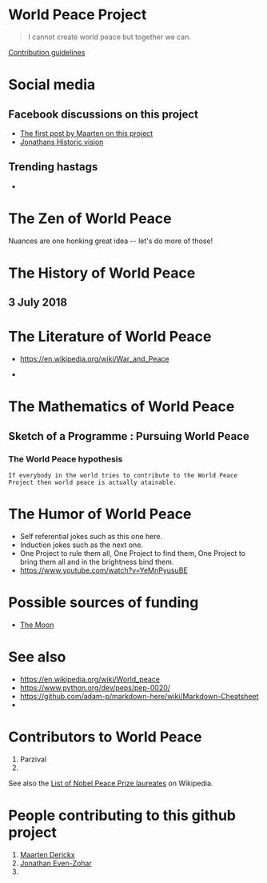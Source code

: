 # World Peace Project

> I cannot create world peace but together we can.

[Contribution guidelines](https://trello.com/b/ujbZRHMZ/world-peace-project)


# Social media
## Facebook discussions on this project

- [The first post by Maarten on this project](https://www.facebook.com/plugins/post.php?href=https%3A%2F%2Fwww.facebook.com%2Fmderickx%2Fposts%2F10216582311852102)
- [Jonathans Historic vision](https://www.facebook.com/evenzohar?hc_ref=ARTBVThx4omYDRMj4KbCvl-gL75B40H12C1GcSCTYJqgitiucWomItjgBq3Mhr6By48&fref=nf)

## Trending hastags
- 

# The Zen of World Peace

Nuances are one honking great idea -- let's do more of those!



# The History of World Peace
## 3 July 2018

# The Literature of World Peace

- https://en.wikipedia.org/wiki/War_and_Peace 
<!---
Added by Maarten Derickx: disclaimer I never actually read the book it just sounds like a canonical first entry.
todo: make this an inline comment I tried https://gist.github.com/jonikarppinen/47dc8c1d7ab7e911f4c9 but the naive
approach does not seem to work.
--->
-

# The Mathematics of World Peace

## Sketch of a Programme : Pursuing World Peace

### The World Peace hypothesis

```
If everybody in the world tries to contribute to the World Peace Project then world peace is actually atainable.
```

# The Humor of World Peace

- Self referential jokes such as this one here.
- Induction jokes such as the next one.
- One Project to rule them all, One Project to find them,
One Project to bring them all and in the brightness bind them.
- https://www.youtube.com/watch?v=YeMnPyusuBE


# Possible sources of funding

- [The Moon](https://x.company/)

# See also

- https://en.wikipedia.org/wiki/World_peace
- https://www.python.org/dev/peps/pep-0020/
- https://github.com/adam-p/markdown-here/wiki/Markdown-Cheatsheet
- 

# Contributors to World Peace

1. Parzival
2.

See also the [List of Nobel Peace Prize laureates](https://en.wikipedia.org/wiki/List_of_Nobel_Peace_Prize_laureates) on Wikipedia.

# People contributing to this github project
1. [Maarten Derickx](https://www.facebook.com/mderickx)
2. [Jonathan Even-Zohar](https://www.facebook.com/evenzohar)
3.
